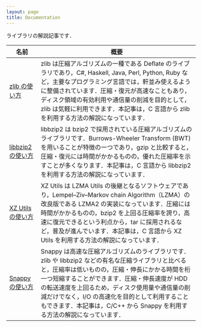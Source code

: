 ```yaml
---
layout: page
title: Documentation
---
```


ライブラリの解説記事です．

名前|概要
--|--
[zlib の使い方](zlib)|zlib は圧縮アルゴリズムの一種である Deflate のライブラリであり，C#, Haskell, Java, Perl, Python, Ruby など，主要なプログラミング言語では，軒並み使えるように整備されています．圧縮・復元が高速なこともあり，ディスク領域の有効利用や通信量の削減を目的として，zlib は気軽に利用できます．本記事は，C 言語から zlib を利用する方法の解説になっています．
[libbzip2 の使い方](libbzip2)|libbzip2 は bzip2 で採用されている圧縮アルゴリズムのライブラリです．Burrows-Wheeler Transform (BWT) を用いることが特徴の一つであり，gzip と比較すると，圧縮・復元には時間がかかるものの，優れた圧縮率を示すことが多くなります．本記事は，C 言語から libbzip2 を利用する方法の解説になっています．
[XZ Utils の使い方](xz-utils)|XZ Utils は LZMA Utils の後継となるソフトウェアであり，Lempel–Ziv–Markov chain Algorithm（LZMA）の改良版である LZMA2 の実装になっています．圧縮には時間がかかるものの，bzip2 を上回る圧縮率を誇り，高速に復元できるという利点から，tar に採用されるなど，普及が進んでいます．本記事は，C 言語から XZ Utils を利用する方法の解説になっています．
[Snappy の使い方](snappy)|Snappy は高速な圧縮アルゴリズムのライブラリです．zlib や libbzip2 などの有名な圧縮ライブラリと比べると，圧縮率は低いものの，圧縮・伸長にかかる時間を桁一つ短縮することができます．圧縮・伸長速度が HDD の転送速度を上回るため，ディスク使用量や通信量の削減だけでなく，I/O の高速化を目的として利用することもできます．本記事は，C/C++ から Snappy を利用する方法の解説になっています．

